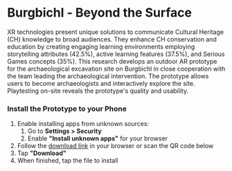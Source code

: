 # Burgbichl - Beyond the Surface

XR technologies present unique solutions to communicate Cultural Heritage (CH) knowledge to broad audiences. They enhance CH conservation and education by creating engaging learning environments employing storytelling attributes (42.5%), active learning features (37.5%), and Serious Games concepts (35%). This research develops an outdoor AR prototype for the archaeological excavation site on Burgbichl in close cooperation with the team leading the archaeological intervention. The prototype allows users to become archaeologists and interactively explore the site. Playtesting on-site reveals the prototype's quality and usability. <br>


### Install the Prototype to your Phone
1. Enable installing apps from unknown sources:
   1. Go to **Settings > Security**
   2. Enable **"Install unknown apps"** for your browser
2. Follow the [download link](https://github.com/xlieA/Burgbichl_Prototype/releases/download/v0.1-beta.1/prototype.apk) in your browser or scan the QR code below
3. Tap **"Download"**
4. When finished, tap the file to install
